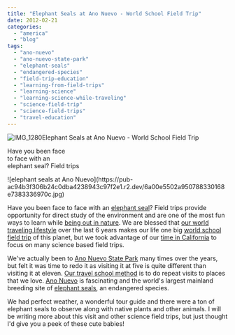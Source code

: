 ```yaml
---
title: "Elephant Seals at Ano Nuevo - World School Field Trip"
date: 2012-02-21
categories: 
  - "america"
  - "blog"
tags: 
  - "ano-nuevo"
  - "ano-nuevo-state-park"
  - "elephant-seals"
  - "endangered-species"
  - "field-trip-education"
  - "learning-from-field-trips"
  - "learning-science"
  - "learning-science-while-traveling"
  - "science-field-trip"
  - "science-field-trips"
  - "travel-education"
---
```


![IMG_1280](https://pub-ac94b3f306b24c0dba4238943c97f2e1.r2.dev/6a00e5502a950788330168e7383291970c.jpg)Elephant Seals at Ano Nuevo - 
World School Field Trip

Have you been face  
to face with an  
elephant seal? Field trips

<!--more--> ![elephant seals at Ano Nuevo](https://pub-ac94b3f306b24c0dba4238943c97f2e1.r2.dev/6a00e5502a950788330168e7383336970c.jpg)

Have you been face to face with an [elephant seal](http://www.parks.ca.gov/?page_id=1115 "elephant seal")? Field trips provide opportunity for direct study of the environment and are one of the most fun ways to learn while [being out in nature](https://pub-ac94b3f306b24c0dba4238943c97f2e1.r2.dev/2011/07/beautiful-butterfly-flowers-and-family-travel.html "being out in nature"). We are blessed that [our world traveling lifestyle](https://pub-ac94b3f306b24c0dba4238943c97f2e1.r2.dev/2012/01/amazing-family-world-tour.html "our world traveling lifestyle") over the last 6 years makes our life one big [world school field trip](https://pub-ac94b3f306b24c0dba4238943c97f2e1.r2.dev/2010/03/long-term-family-travel-homeschool-roadschool-world-school-digitalnomad-lifestyle-design-virtual-.html "one big world school field trip") of this planet, but we took advantage of our [time in California](https://pub-ac94b3f306b24c0dba4238943c97f2e1.r2.dev/2012/02/beautiful-capitola-californias-oldest-beach.html "visiting California") to focus on many science based field trips.  
  
We've actually been to [Ano Nuevo State Park](http://www.parks.ca.gov/?page_id=523 "Ano Nuevo state park") many times over the years, but felt it was time to redo it as visiting it at five is quite different than visiting it at eleven. [Our travel school method](https://pub-ac94b3f306b24c0dba4238943c97f2e1.r2.dev/2012/02/travel-schooling-learning-through-travel.html "how to travel school") is to do repeat visits to places that we love. [Ano Nuevo](http://en.wikipedia.org/wiki/A%C3%B1o_Nuevo_State_Park "ano nuevo") is fascinating and the world's largest mainland breeding site of [elephant seals](http://en.wikipedia.org/wiki/Elephant_seal "elephant seals"), an endangered species.  
  
We had perfect weather, a wonderful tour guide and there were a ton of elephant seals to observe along with native plants and other animals. I will be writing more about this visit and other science field trips, but just thought I'd give you a peek of these cute babies!
